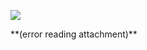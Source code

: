 ![](Evernote%20Snapshot%2020140531%20102017.jpg)


<p style="text-align:center;margin:0">
</p>
 **(error reading attachment)**

<p style="text-align:center;margin:0">
</p>